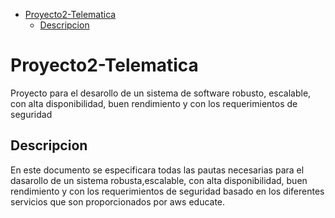 - [Proyecto2-Telematica](#proyecto2-telematica)
  - [Descripcion](#descripcion)


# Proyecto2-Telematica
Proyecto para el desarollo de un sistema de software robusto, escalable, con alta disponibilidad, buen rendimiento y con los requerimientos de seguridad

## Descripcion

En este documento se especificara todas las pautas necesarias para el dasarollo de un sistema robusta,escalable, con alta disponibilidad, buen rendimiento y con los requerimientos de seguridad basado en los diferentes servicios que son proporcionados por aws educate.

